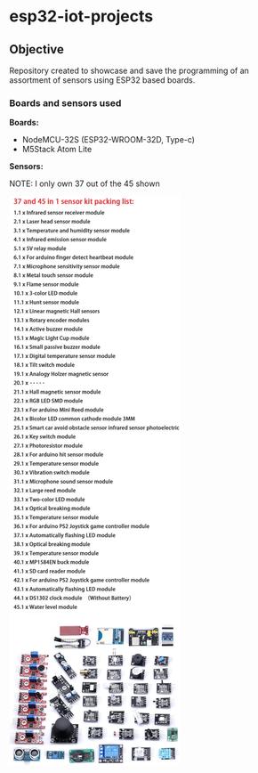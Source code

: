 # esp32-iot-projects
## Objective
Repository created to showcase and save the programming of an assortment of sensors using ESP32 based boards.

### Boards and sensors used

**Boards:**
- NodeMCU-32S (ESP32-WROOM-32D, Type-c)
- M5Stack Atom Lite

**Sensors:**

NOTE: I only own 37 out of the 45 shown

![Sensors](img/sensors.png)
